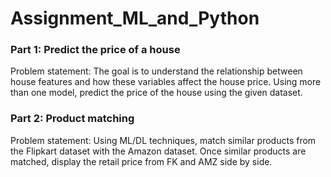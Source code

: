 # Assignment_ML_and_Python

### Part 1: Predict the price of a house

Problem statement: 
The goal is to understand the relationship between house features and how these variables affect the house price.
Using more than one model, predict the price of the house using the given dataset.

### Part 2: Product matching

Problem statement:
Using ML/DL techniques, match similar products from the Flipkart dataset with the Amazon dataset. 
Once similar products are matched, display the retail price from FK and AMZ side by side. 
